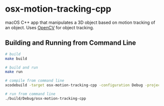# osx-motion-tracking-cpp

macOS C++ app that manipulates a 3D object based on motion tracking of an object.  Uses [OpenCV](https://opencv.org/) for object tracking.

## Building and Running from Command Line

```sh
# build
make build

# build and run
make run

# compile from command line
xcodebuild -target osx-motion-tracking-cpp -configuration Debug -project osx-motion-tracking-cpp.xcodeproj

# run from command line
./build/Debug/osx-motion-tracking-cpp
```